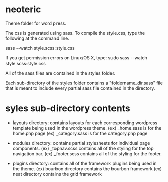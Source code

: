 neoteric
========

Theme folder for word press.  

The css is generated using sass.  To compile the style.css, type the following at the command line.

sass --watch style.scss:style.css

If you get permission errors on Linux/OS X,
type:  sudo sass --watch style.scss:style.css

All of the sass files are contained in the styles folder.

Each sub-directory of the styles folder contains a "foldername_dir.sass" file that is meant to include every partial sass file contained in the directory.

syles sub-directory contents
=====================
- layouts directory:  contains layouts for each corresponding wordpress template being used in the wordpress theme.
  (ex) _home.sass is for the home.php page
  (ex) _category.sass is for the category.php page

- modules directory:  contains partial stylesheets for individual page components.
  (ex) _topnav.scss contains all of the styling for the top navigation bar.
  (ex) _footer.scss contains all of the styling for the footer.

- plugins directory:  contains all of the framework plugins being used in the theme.
  (ex) bourbon directory contains the bourbon framework
  (ex) neat directory contains the grid framework